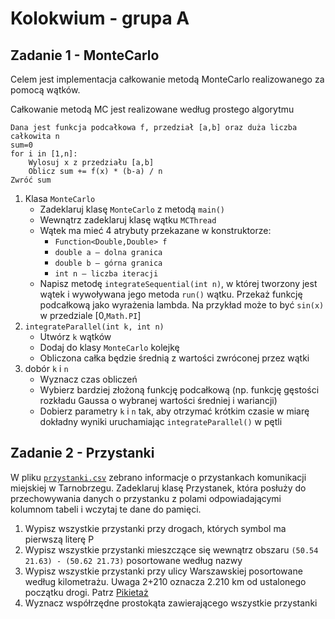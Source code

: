 # Kolokwium - grupa A

## Zadanie 1 - MonteCarlo

Celem jest implementacja całkowanie metodą MonteCarlo realizowanego za pomocą wątków.

Całkowanie metodą MC jest realizowane według prostego algorytmu

```
Dana jest funkcja podcałkowa f, przedział [a,b] oraz duża liczba całkowita n
sum=0
for i in [1,n]:
	Wylosuj x z przedziału [a,b]
	Oblicz sum += f(x) * (b-a) / n
Zwróć sum
```

1. Klasa `MonteCarlo`
   - Zadeklaruj klasę `MonteCarlo` z metodą `main()`
   - Wewnątrz zadeklaruj klasę wątku `MCThread`
   - Wątek ma mieć 4 atrybuty przekazane w konstruktorze:
     - `Function<Double,Double> f`
     - `double a – dolna granica`
     - `double b – górna granica`
     - `int n – liczba iteracji`
   - Napisz metodę `integrateSequential(int n)`, w której tworzony jest wątek i wywoływana jego metoda `run()` wątku. Przekaż funkcję podcałkową jako wyrażenia lambda. Na przykład może to być `sin(x)` w przedziale [0,`Math.PI`]
2. `integrateParallel(int k, int n)`
   - Utwórz `k` wątków
   - Dodaj do klasy `MonteCarlo` kolejkę
   - Obliczona całka będzie średnią z wartości zwróconej przez wątki
3. dobór `k` i `n`
   - Wyznacz czas obliczeń
   - Wybierz bardziej złożoną funkcję podcałkową (np. funkcję gęstości rozkładu Gaussa o wybranej wartości średniej i wariancji)
   - Dobierz parametry `k` i `n` tak, aby otrzymać krótkim czasie w miarę dokładny wyniki uruchamiając `integrateParallel()` w pętli

## Zadanie 2 - Przystanki
W pliku [`przystanki.csv`](examples/przystanki.csv) zebrano informacje o przystankach komunikacji miejskiej w Tarnobrzegu. Zadeklaruj klasę Przystanek, która posłuży do przechowywania danych o przystanku z polami odpowiadającymi kolumnom tabeli i wczytaj te dane do pamięci.

1. Wypisz wszystkie przystanki przy drogach, których symbol ma pierwszą literę P
2. Wypisz wszystkie przystanki mieszczące się wewnątrz obszaru `(50.54 21.63) - (50.62 21.73)` posortowane według nazwy
3. Wypisz wszystkie przystanki przy ulicy Warszawskiej posortowane według kilometrażu. Uwaga 2+210 oznacza 2.210 km od ustalonego początku drogi. Patrz [Pikietaż](https://pl.wikipedia.org/wiki/Pikieta%C5%BC)
4. Wyznacz współrzędne prostokąta zawierającego wszystkie przystanki